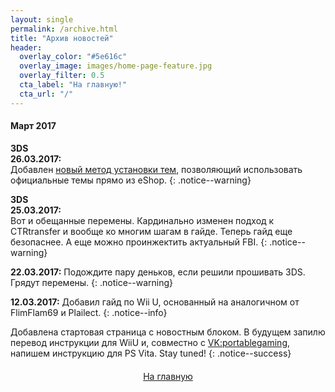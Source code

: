 ```yaml
---
layout: single
permalink: /archive.html
title: "Архив новостей"
header:
  overlay_color: "#5e616c"
  overlay_image: images/home-page-feature.jpg
  overlay_filter: 0.5
  cta_label: "На главную!"
  cta_url: "/"
---
```

#### <a name="what_hombrw" />Март 2017

**3DS**<br>**26.03.2017:**<br>
Добавлен [новый метод установки тем](/themes#eshop_themes), позволяющий использовать официальные темы прямо из eShop. 
{: .notice--warning}

**3DS**<br>**25.03.2017:**<br>Вот и обещанные перемены. Кардинально изменен подход к CTRtransfer и вообще ко многим шагам в гайде. Теперь гайд еще безопаснее. А еще можно проинжектить актуальный FBI.
{: .notice--warning}

**22.03.2017:** 
Подождите пару деньков, если решили прошивать 3DS. Грядут перемены. 
{: .notice--warning}

**12.03.2017:** Добавил гайд по Wii U, основанный на аналогичном от FlimFlam69 и Plailect. 
{: .notice--info}

Добавлена стартовая страница с новостным блоком. В будущем запилю перевод инструкции для WiiU и, совместно с [VK:portablegaming](https://vk.com/portablegaming), напишем инструкцию для PS Vita. Stay tuned!
{: .notice--success}

<a href="http://customfw.xyz/" style="margin:20px auto; text-align:center; display:block; width:120px;" class="btn btn--inverse">На главную</a>